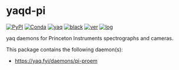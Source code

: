 # yaqd-pi

[![PyPI](https://img.shields.io/pypi/v/yaqd-pi)](https://pypi.org/project/yaqd-pi)
[![Conda](https://img.shields.io/conda/vn/conda-forge/yaqd-pi)](https://anaconda.org/conda-forge/yaqd-pi)
[![yaq](https://img.shields.io/badge/framework-yaq-orange)](https://yaq.fyi/)
[![black](https://img.shields.io/badge/code--style-black-black)](https://black.readthedocs.io/)
[![ver](https://img.shields.io/badge/calver-YYYY.M.MICRO-blue)](https://calver.org/)
[![log](https://img.shields.io/badge/change-log-informational)](https://gitlab.com/yaq/yaqd-pi/-/blob/master/CHANGELOG.md)

yaq daemons for Princeton Instruments spectrographs and cameras.

This package contains the following daemon(s):

- https://yaq.fyi/daemons/pi-proem
